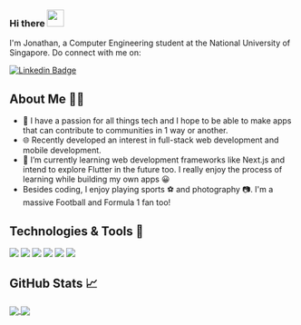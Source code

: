### Hi there <img src="https://raw.githubusercontent.com/MartinHeinz/MartinHeinz/master/wave.gif" width="30px">

I'm Jonathan, a Computer Engineering student at the National University of Singapore. Do connect with me on:

[![Linkedin Badge](https://img.shields.io/badge/LinkedIn-0077B5?style=for-the-badge&logo=linkedin&logoColor=white)](https://www.linkedin.com/in/jonathan-mui-6234841aa/)

## About Me 🙋‍♂️

- 🥅 I have a passion for all things tech and I hope to be able to make apps that can contribute to communities in 1 way or another.
- 🌐 Recently developed an interest in full-stack web development and mobile development.  
- 🌱 I’m currently learning web development frameworks like Next.js and intend to explore Flutter in the future too. I really enjoy the process of learning while building my own apps 😀
- Besides coding, I enjoy playing sports ⚽ and photography 📷. I'm a massive Football and Formula 1 fan too!

## Technologies & Tools 🔧

![](https://img.shields.io/badge/Shell-Bash-informational?style=flat&logo=gnu-bash&logoColor=white&color=61DBFB)
![](https://img.shields.io/badge/Code-JavaScript-informational?style=flat&logo=javascript&logoColor=white&color=61DBFB)
![](https://img.shields.io/badge/Code-C++-informational?style=flat&logo=cplusplus&logoColor=white&color=61DBFB)
![](https://img.shields.io/badge/Code-Java-informational?style=flat&logo=java&logoColor=white&color=61DBFB)
![](https://img.shields.io/badge/Code-C-informational?style=flat&logo=c&logoColor=white&color=61DBFB)
![](https://img.shields.io/badge/Framework-Next.js-informational?style=flat&logo=nextdotjs&logoColor=white&color=61DBFB)


## GitHub Stats 📈

<a href="https://github.com/anuraghazra/github-readme-stats">
  <img align="center" src="https://github-readme-stats.vercel.app/api?username=jonathanmui4&count_private=true&show_icons=true&theme=react&include_all_commits=true" />
</a>
<a href="https://github.com/anuraghazra/convoychat">
  <img align="center" src="https://github-readme-stats.vercel.app/api/top-langs/?username=jonathanmui4&count_private=true&show_icons=true&theme=react" />
</a>

